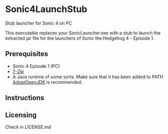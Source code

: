 # Sonic4LaunchStub
Stub launcher for Sonic 4 on PC

This executable replaces your SonicLauncher.exe with a stub to launch the extracted jar file for the launchers of Sonic the Hedgehog 4 - Episode 1.

## Prerequisites
- Sonic 4 Episode 1 (PC)
- [7-Zip](https://www.7-zip.org)
- A Java runtime of some sorts. Make sure that it has been added to PATH [AdoptOpenJDK](https://adoptopenjdk.net/) is recommended.

## Instructions


## Licensing
Check in LICENSE.md
